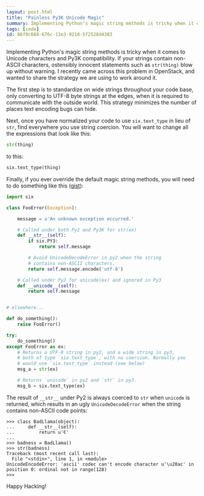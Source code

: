 ```yaml
---
layout: post.html
title: "Painless Py3K Unicode Magic"
summary: Implementing Python's magic string methods is tricky when it comes to Unicode characters and Py3K compatibility. I recently came across this problem in OpenStack, and wanted to share the strategy we are using to work around the issue.
tags: [code]
id: 86f0c668-676c-11e3-9218-5f2528d4383
---
```


Implementing Python's magic string methods is tricky when it comes to Unicode characters and Py3K compatibility. If your strings contain non-ASCII characters, ostensibly innocent statements such as `str(thing)` blow up without warning. I recently came across this problem in OpenStack, and wanted to share the strategy we are using to work around it.

The first step is to standardize on wide strings throughout your code base, only converting to UTF-8 byte strings at the edges, when it is required to communicate with the outside world. This strategy minimizes the number of places text encoding bugs can hide.

Next, once you have normalized your code to use `six.text_type` in lieu of `str`, find everywhere  you use string coercion. You will want to change all the expressions that look like this:

```python
str(thing)
```

to this:

```python
six.text_type(thing)
```

Finally, if you ever override the default magic string methods, you will need to do something like this ([gist](https://gist.github.com/kgriffs/7951625)):

```python
import six

class FooError(Exception):

    message = u'An unknown exception occurred.'

    # Called under both Py2 and Py3K for str(ex)
    def __str__(self):
        if six.PY3:
            return self.message

        # Avoid UnicodeDecodeError in py2 when the string
        # contains non-ASCII characters.
        return self.message.encode('utf-8')

    # Called under Py2 for unicode(ex) and ignored in Py3
    def __unicode__(self):
        return self.message


# elsewhere...

def do_something():
    raise FooError()

try:
    do_something()
except FooError as ex:
    # Returns a UTF-8 string in py2, and a wide string in py3,
    # both of type `six.text_type`, with no coercion. Normally you
    # would use `six.text_type` instead (see below)
    msg_a = str(ex)

    # Returns `unicode` in py2 and `str` in py3.
    msg_b = six.text_type(ex)
```

The result of `__str__` under Py2 is always coerced to `str` when `unicode` is returned, which results in an ugly `UnicodeDecodeError` when the string contains non-ASCII code points:

```pycon
>>> class BadLlama(object):
...     def __str__(self):
...         return u'€'
...
>>> badness = BadLlama()
>>> str(badness)
Traceback (most recent call last):
  File "<stdin>", line 1, in <module>
UnicodeEncodeError: 'ascii' codec can't encode character u'\u20ac' in position 0: ordinal not in range(128)
>>>

```

Happy Hacking!

<br>